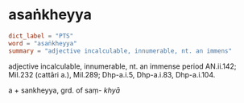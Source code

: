 # asaṅkheyya

``` toml
dict_label = "PTS"
word = "asaṅkheyya"
summary = "adjective incalculable, innumerable, nt. an immens"
```

adjective incalculable, innumerable, nt. an immense period AN.ii.142; Mil.232 (cattāri a.), Mil.289; Dhp\-a.i.5, Dhp\-a.i.83, Dhp\-a.i.104.

a \+ sankheyya, grd. of saṃ\- *khyā*

